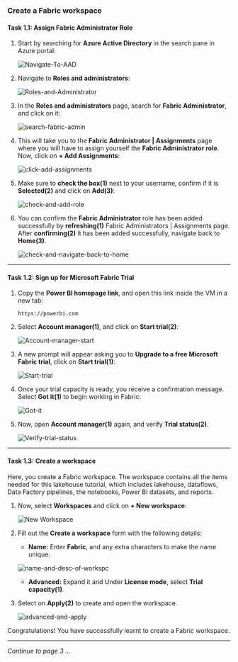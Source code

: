 ### Create a Fabric workspace



#### Task 1.1: Assign Fabric Administrator Role

1. Start by searching for **Azure Active Directory** in the search pane in Azure portal:

   ![Navigate-To-AAD](./Images/ws/01.png)

2. Navigate to **Roles and administrators**:

   ![Roles-and-Administrator](./Images/ws/02.png)

3. In the **Roles and administrators** page, search for **Fabric Administrator**, and click on it:

   ![search-fabric-admin](./Images/ws/03.png)

4. This will take you to the **Fabric Administrator | Assignments** page where you will have to assign yourself the **Fabric Administrator role**. Now, click on **+ Add Assignments**:

   ![click-add-assignments](./Images/ws/04.png)

5. Make sure to **check the box(1)** next to your username, confirm if it is **Selected(2)** and click on **Add(3)**:

   ![check-and-add-role](./Images/ws/05.png)

6. You can confirm the **Fabric Administrator** role has been added successfully by **refreshing(1)** Fabric Administrators | Assignments page. After **confirming(2)** it has been added successfully, navigate back to **Home(3)**.

   ![check-and-navigate-back-to-home](./Images/ws/06.png)

----

#### Task 1.2: Sign up for Microsoft Fabric Trial

1. Copy the **Power BI homepage link**, and open this link inside the VM in a new tab:

   ```
   https://powerbi.com
   ```

2. Select **Account manager(1)**, and click on **Start trial(2)**:

   ![Account-manager-start](./Images/ws/07.png)

3. A new prompt will appear asking you to **Upgrade to a free Microsoft Fabric trial**, click on **Start trial(1)**:

   ![Start-trial](./Images/ws/08.png)

4. Once your trial capacity is ready, you receive a confirmation message. Select **Got it(1)** to begin working in Fabric:

   ![Got-it](./Images/ws/09.png)

6. Now, open **Account manager(1)** again, and verify **Trial status(2)**.

   ![Verify-trial-status](./Images/ws/10.png)

----

#### Task 1.3: Create a workspace

Here, you create a Fabric workspace. The workspace contains all the items needed for this lakehouse tutorial, which includes lakehouse, dataflows, Data Factory pipelines, the notebooks, Power BI datasets, and reports.

1.  Now, select **Workspaces** and click on **+ New workspace**:

    ![New Workspace](./Images/ws/11.png)

2. Fill out the **Create a workspace** form with the following details:

   - **Name:** Enter **Fabric**, and any extra characters to make the name unique.
   

   ![name-and-desc-of-workspc](./Images/ws/12.png)

   - **Advanced:** Expand it and Under **License mode**, select **Trial capacity(1)**.

3. Select on **Apply(2)** to create and open the workspace.

   ![advanced-and-apply](./Images/ws/13.png)

Congratulations! You have successfully learnt to create a Fabric workspace.

----

*Continue to page 3 ...*
